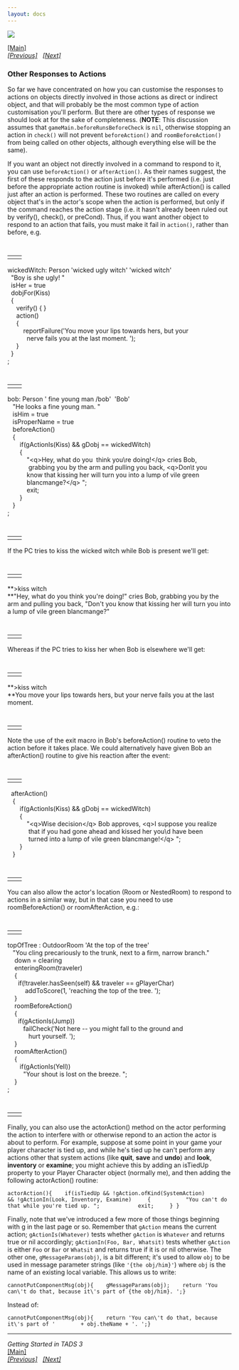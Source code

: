 ```yaml
---
layout: docs
---
```



[<img src="topbar.jpg" data-border="0" />](index.html)





[\[Main\]](index.html)  
*[\[Previous\]](messages.html)   [\[Next\]](settingthescene.html)*

### Other Responses to Actions

So far we have concentrated on how you can customise the responses to
actions on objects directly involved in those actions as direct or
indirect object, and that will probably be the most common type of
action customisation you'll perform. But there are other types of
response we should look at for the sake of completeness. (**NOTE**: This
discussion assumes that `gameMain.beforeRunsBeforeCheck` is `nil`,
otherwise stopping an action in `check()` will not prevent
`beforeAction()` and `roomBeforeAction()` from being called on other
objects, although everything else will be the same).

  
If you want an object not directly involved in a command to respond to
it, you can use `beforeAction()` or `afterAction()`. As their names
suggest, the first of these responds to the action just before it's
performed (i.e. just before the appropriate action routine is invoked)
while afterAction() is called just after an action is performed. These
two routines are called on every object that's in the actor's scope when
the action is performed, but only if the command reaches the action
stage (i.e. it hasn't already been ruled out by verify(), check(), or
preCond). Thus, if you want another object to respond to an action that
fails, you must make it fail in `action()`, rather than before, e.g.  

` `

|     |     |
|-----|-----|
|     |     |

wickedWitch: Person 'wicked ugly witch' 'wicked witch'  
  "Boy is she ugly! "  
  isHer = true  
  dobjFor(Kiss)  
  {  
     verify() { }  
     action()  
     {  
         reportFailure('You move your lips towards hers, but your  
           nerve fails you at the last moment. ');  
     }  
  }  
;  

` `

|     |     |
|-----|-----|
|     |     |

bob: Person ' fine young man /bob'  'Bob'  
   "He looks a fine young man. "  
   isHim = true  
   isProperName = true  
   beforeAction()  
   {  
       if(gActionIs(Kiss) && gDobj == wickedWitch)  
       {  
           "\<q\>Hey, what do you  think you\\re doing!\</q\> cries Bob,  
            grabbing you by the arm and pulling you back, \<q\>Don\\t you  
           know that kissing her will turn you into a lump of vile green  
           blancmange?\</q\> ";        
           exit;  
       }  
   }  
;  

` `

|     |     |
|-----|-----|
|     |     |

If the PC tries to kiss the wicked witch while Bob is present we'll
get:  

` `

|     |     |
|-----|-----|
|     |     |

**\>kiss witch  
**"Hey, what do you think you're doing!" cries Bob, grabbing you by the
arm and pulling you back, "Don't you know that kissing her will turn you
into a lump of vile green blancmange?"  

` `

|     |     |
|-----|-----|
|     |     |

Whereas if the PC tries to kiss her when Bob is elsewhere we'll get:  

` `

|     |     |
|-----|-----|
|     |     |

**\>kiss witch  
**You move your lips towards hers, but your nerve fails you at the last
moment.  

` `

|     |     |
|-----|-----|
|     |     |

Note the use of the exit macro in Bob's beforeAction() routine to veto
the action before it takes place. We could alternatively have given Bob
an afterAction() routine to give his reaction after the event:  

` `

|     |     |
|-----|-----|
|     |     |

  afterAction()  
   {  
       if(gActionIs(Kiss) && gDobj == wickedWitch)  
       {  
           "\<q\>Wise decision\</q\> Bob approves, \<q\>I suppose you realize  
            that if you had gone ahead and kissed her you\\d have been  
            turned into a lump of vile green blancmange!\</q\> ";        
       }  
   }  

` `

|     |     |
|-----|-----|
|     |     |

You can also allow the actor's location (Room or NestedRoom) to respond
to actions in a similar way, but in that case you need to use
roomBeforeAction() or roomAfterAction, e.g.:  

` `

|     |     |
|-----|-----|
|     |     |

topOfTree : OutdoorRoom 'At the top of the tree'  
   "You cling precariously to the trunk, next to a firm, narrow branch."  
    down = clearing       
    enteringRoom(traveler)   
    {         
      if(!traveler.hasSeen(self) && traveler == gPlayerChar)     
          addToScore(1, 'reaching the top of the tree. ');                
    }  
    roomBeforeAction()  
    {  
      if(gActionIs(Jump))  
         failCheck('Not here -- you might fall to the ground and  
            hurt yourself. ');    
    }  
    roomAfterAction()  
    {  
       if(gActionIs(Yell))  
         "Your shout is lost on the breeze. ";            
    }  
;  

` `

|     |     |
|-----|-----|
|     |     |

Finally, you can also use the actorAction() method on the actor
performing the action to interfere with or otherwise repond to an action
the actor is about to perform. For example, suppose at some point in
your game your player character is tied up, and while he's tied up he
can't perform any actions other that system actions (like **quit**,
**save** and **undo**) and **look**, **inventory** or **examine**; you
might achieve this by adding an isTiedUp property to your Player
Character object (normally me), and then adding the following
actorAction() routine:

    actorAction(){    if(isTiedUp && !gAction.ofKind(SystemAction)        && !gActionIn(Look, Inventory, Examine)     {           "You can't do that while you're tied up. ";            exit;     } }

Finally, note that we've introduced a few more of those things beginning
with g in the last page or so. Remember that `gAction` means the current
action; `gActionIs(Whatever)` tests whether `gAction` is `Whatever` and
returns true or nil accordingly; `gActionIn(Foo, Bar, Whatsit)` tests
whether `gAction` is either `Foo` or `Bar` or `Whatsit` and returns true
if it is or nil otherwise. The other one, `gMessageParams(obj)`, is a
bit different; it's used to allow `obj` to be used in message parameter
strings (like `'{the obj/him}'`) where `obj` is the name of an existing
local variable. This allows us to write:

    cannotPutComponentMsg(obj){    gMessageParams(obj);    return 'You can\'t do that, because it\'s part of {the obj/him}. ';}

Instead of:

    cannotPutComponentMsg(obj){    return 'You can\'t do that, because it\'s part of '        + obj.theName + '. ';}

------------------------------------------------------------------------

*Getting Started in TADS 3*  
[\[Main\]](index.html)  
*[\[Previous\]](messages.html)   [\[Next\]](settingthescene.html)*


